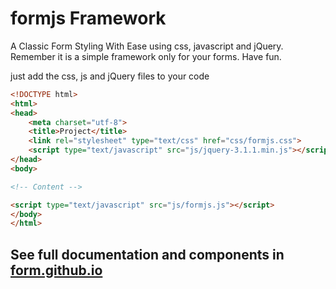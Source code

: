 # formjs Framework
A Classic Form Styling With Ease using css, javascript and jQuery. Remember it is a simple framework only for your forms. Have fun.

just add the css, js and jQuery files to your code

```html
<!DOCTYPE html>
<html>
<head>
	<meta charset="utf-8">
	<title>Project</title>
	<link rel="stylesheet" type="text/css" href="css/formjs.css">
	<script type="text/javascript" src="js/jquery-3.1.1.min.js"></script>
</head>
<body>

<!-- Content -->

<script type="text/javascript" src="js/formjs.js"></script>
</body>
</html>
```

## See full documentation and components in [form.github.io](form.github.io)
